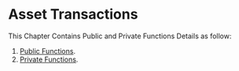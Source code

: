 # Asset Transactions

This Chapter Contains Public and Private Functions Details as follow:

1. [Public Functions](/waves-api-and-sdk/waves-node-rest-api/asset-transactions/public-functions.md).
2. [Private Functions](/waves-api-and-sdk/waves-node-rest-api/asset-transactions/private-functions.md).
